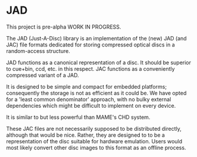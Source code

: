 JAD
===

This project is pre-alpha WORK IN PROGRESS.

The JAD (Just-A-Disc) library is an implementation of the (new) JAD (and JAC) file formats dedicated for storing compressed optical discs in a random-access structure.  

JAD functions as a canonical representation of a disc.  It should be superior to cue+bin, ccd, etc. in this respect.  JAC functions as a conveniently compressed variant of a JAD.

It is designed to be simple and compact for embedded platforms; consequently the storage is not as efficient as it could be.  We have opted for a 'least common denominator' approach, with no bulky external dependencies which might be difficult to implement on every device.

It is similar to but less powerful than MAME's CHD system.

These JAC files are not necessarily supposed to be distributed directly, although that would be nice. Rather, they are designed to to be a representation of the disc suitable for hardware emulation.  Users would most likely convert other disc images to this format as an offline process.



